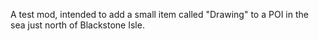 A test mod, intended to add a small item called "Drawing" to a POI in the sea just north of Blackstone Isle. 